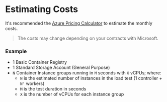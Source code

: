 # Estimating Costs

It's recommended the [Azure Pricing Calculator](https://azure.microsoft.com/en-us/pricing/calculator/) to estimate the monthly costs.

> The costs may change depending on your contracts with Microsoft.

### Example

* 1 Basic Container Registry
* 1 Standard Storage Account (General Purpose)
* `N` Container Instance groups running in `M` seconds with `X` vCPUs; where:
  * `N` is the estimated number of instances in the load test (1 controller + `N'` workers)
  * `M` is the test duration in seconds
  * `X` is the number of vCPUs for each instance group
